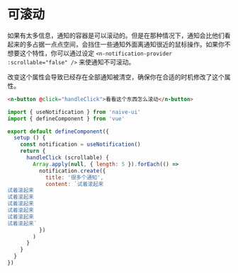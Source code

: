 # 可滚动

如果有太多信息，通知的容器是可以滚动的。但是在那种情况下，通知会比他们看起来的多占据一点点空间，会挡住一些通知外面离通知很近的鼠标操作。如果你不想要这个特性，你可以通过设定 `<n-notification-provider :scrollable="false" />` 来使通知不可滚动。

改变这个属性会导致已经存在全部通知被清空，确保你在合适的时机修改了这个属性。

```html
<n-button @click="handleClick">看看这个东西怎么滚动</n-button>
```

```js
import { useNotification } from 'naive-ui'
import { defineComponent } from 'vue'

export default defineComponent({
  setup () {
    const notification = useNotification()
    return {
      handleClick (scrollable) {
        Array.apply(null, { length: 5 }).forEach(() =>
          notification.create({
            title: '很多个通知',
            content: `试着滚起来
试着滚起来
试着滚起来
试着滚起来
试着滚起来
试着滚起来
试着滚起来`
          })
        )
      }
    }
  }
})
```
